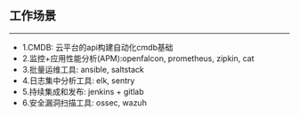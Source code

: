 ## 工作场景

---


- 1.CMDB: 云平台的api构建自动化cmdb基础
- 2.监控+应用性能分析(APM):openfalcon, prometheus, zipkin, cat
- 3.批量运维工具: ansible, saltstack
- 4.日志集中分析工具: elk, sentry
- 5.持续集成和发布: jenkins + gitlab
- 6.安全漏洞扫描工具: ossec, wazuh
